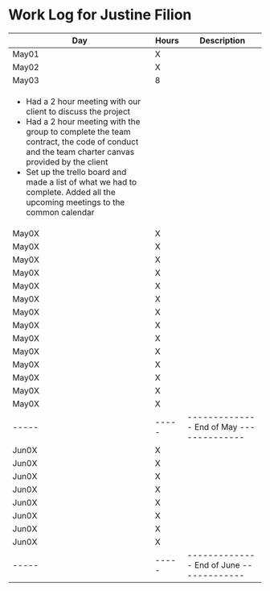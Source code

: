 # Work Log for Justine Filion

| Day   | Hours | Description                              |
|-------|-------|------------------------------------------|
| May01 | X     |                                          |
| May02 | X     |                                          |
| May03 | 8     | 
<ul><li>Had a 2 hour meeting with our client to discuss the project</li><li>Had a 2 hour meeting with the group to complete the team contract, the code of conduct and the team charter canvas provided by the client</li><li>Set up the trello board and made a list of what we had to complete. Added all the upcoming meetings to the common calendar|</li></ul>                                 |
| May0X | X     |                                          |
| May0X | X     |                                          |
| May0X | X     |                                          |
| May0X | X     |                                          |
| May0X | X     |                                          |
| May0X | X     |                                          |
| May0X | X     |                                          |
| May0X | X     |                                          |
| May0X | X     |                                          |
| May0X | X     |                                          |
| May0X | X     |                                          |
| May0X | X     |                                          |
| May0X | X     |                                          |
| May0X | X     |                                          |
| ----- | ----- | -------------- End of May -------------- |
| Jun0X | X     |                                          |
| Jun0X | X     |                                          |
| Jun0X | X     |                                          |
| Jun0X | X     |                                          |
| Jun0X | X     |                                          |
| Jun0X | X     |                                          |
| Jun0X | X     |                                          |
| Jun0X | X     |                                          |
| ----- | ----- | -------------- End of June ------------- |

